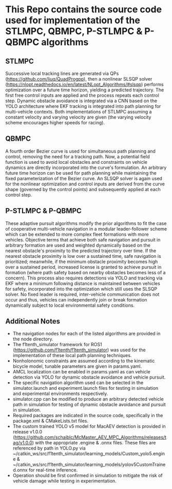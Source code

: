 # This Repo contains the source code used for implementation of the STLMPC, QBMPC, P-STLMPC & P-QBMPC algorithms
<!-- Add respective publications, brief descriptions -->
## STLMPC
Successive local tracking lines are generated via QPs (https://github.com/liuq/QuadProgpp), then a nonlinear SLSQP solver (https://nlopt.readthedocs.io/en/latest/NLopt_Algorithms/#slsqp) performs optimization over a future time horizon, yielding a predicted trajectory. The first free control inputs are applied and the process repeats each control step. Dynamic obstacle avoidance is integrated via a CNN based on the YOLO architecture where EKF tracking is integrated into path planning for multi-vehicle contexts. Both implementations of STLMPC assuming a constant velocity and varying velocity are given (the varying velocity scheme encourages higher speeds for racing).

## QBMPC
A fourth order Bezier curve is used for simultaneous path planning and control, removing the need for a tracking path. Now, a potential field function is used to avoid local obstacles and constraints on vehicle dynamics are directly incorporated into the curve's formulation. An arbitrary future time horizon can be used for path planning while maintaining the fixed parameterization of the Bezier curve. An SLSQP solver is again used for the nonlinear optimization and control inputs are derived from the curve shape (governed by the control points) and subsequently applied at each control step.

## P-STLMPC & P-QBMPC
These adaptive pursuit algorithms modify the prior algorithms to fit the case of cooperative multi-vehicle navigation in a modular leader-follower scheme which can be extended to more complex fleet formations with more vehicles. Objective terms that achieve both safe navigation and pursuit in arbitrary formation are used and weighted dynamically based on the nearest obstacle's proximity to the predicted trajectory over time. If the nearest obstacle proximity is low over a sustained time, safe navigation is prioritized; meanwhile, if the minimum obstacle proximity becomes high over a sustained period, increased license is granted to achieve pursuit in formation (where path safety based on nearby obstacles becomes less of a concern). This process also requires detections via YOLO and tracking via EKF where a minimum following distance is maintained between vehicles for safety, incorporated into the optimization which still uses the SLSQP solver. No fixed leader is required, inter-vehicle communication does not occur and thus, vehicles can independently join or break formation dynamically subject to local environmental safety conditions.


## Additional Notes
* The navigation nodes for each of the listed algorithms are provided in the node directory.
* The f1tenth_simulator framework for ROS1 (https://github.com/f1tenth/f1tenth_simulator) was used for the implementation of these local path planning techniques.
* Nonholonomic constraints are assumed according to the kinematic bicycle model, tunable parameters are given in params.yaml.
* AMCL localization can be enabled in params.yaml as can vehicle detection via YOLO for dynamic obstacle avoidance and vehicle pursuit.
* The specific navigation algorithm used can be selected in the simulator.launch and experiment.launch files for testing in simulation and experimental environments respectively.
* simulator.cpp can be modified to produce an arbitrary detected vehicle path in simulation for testing of dynamic obstacle avoidance and pursuit in simulation.
* Required packages are indicated in the source code, specifically in the package.xml & CMakeLists.txt files.
* The custom trained YOLO v5 model for MacAEV detection is provided in release v1.0.0 (https://github.com/schaiblc/McMaster_AEV_MPC_Algorithms/releases/tag/v1.0.0) with the appropriate .engine & .onnx files. These files are referenced by path in YOLO.py via ~/catkin_ws/src/f1tenth_simulator/learning_models/Custom_yolo5.engine & ~/catkin_ws/src/f1tenth_simulator/learning_models/yolov5CustomTrained.onnx for real-time inference.
* Operation should be first confirmed in simulation to mitigate the risk of vehicle damage while testing in experimentation.


<!-- Include the YOLO CNN if possible -->
<!-- Include video of operation? Both simulation and experimental? -->
